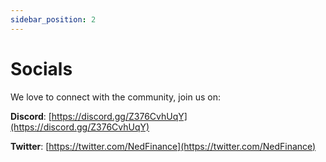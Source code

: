 ```yaml
---
sidebar_position: 2
---
```


# Socials

We love to connect with the community, join us on:

**Discord**: [https://discord.gg/Z376CvhUqY](https://discord.gg/Z376CvhUqY)

**Twitter**: [https://twitter.com/NedFinance](https://twitter.com/NedFinance)

